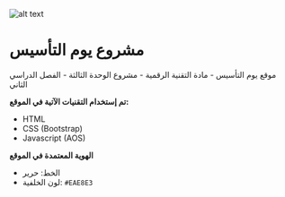 ![alt text](https://www.foundingday.sa/assets/asset-3.svg)

# مشروع يوم التأسيس
موقع يوم التأسيس - مادة التقنية الرقمية - مشروع الوحدة الثالثة - الفصل الدراسي الثاني

**تم إستخدام التقنيات الآتية في الموقع:**
- HTML
- CSS (Bootstrap)
- Javascript (AOS)

**الهوية المعتمدة في الموقع**
- الخط: حرير
- لون الخلفية: `#EAE8E3`
